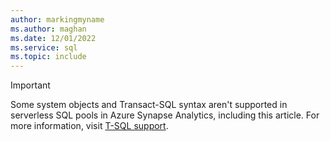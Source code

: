 ```yaml
---
author: markingmyname
ms.author: maghan
ms.date: 12/01/2022 
ms.service: sql
ms.topic: include
---
```


> [!IMPORTANT]
> Some system objects and Transact-SQL syntax aren't supported in serverless SQL pools in Azure Synapse Analytics, including this article. For more information, visit [T-SQL support](/azure/synapse-analytics/sql/on-demand-workspace-overview#t-sql-support).

